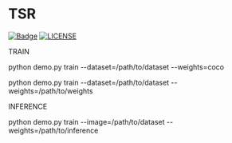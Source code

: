 # TSR

[![Badge](https://img.shields.io/badge/link-996.icu-%23FF4D5B.svg?style=flat-square)](https://996.icu/)
[![LICENSE](https://img.shields.io/badge/license-Anti%20996-blue.svg?style=flat-square)](https://github.com/996icu/996.ICU/blob/master/LICENSE)

TRAIN

python demo.py train --dataset=/path/to/dataset --weights=coco

python demo.py train --dataset=/path/to/dataset --weights=/path/to/weights

INFERENCE

python demo.py train --image=/path/to/dataset --weights=/path/to/inference


